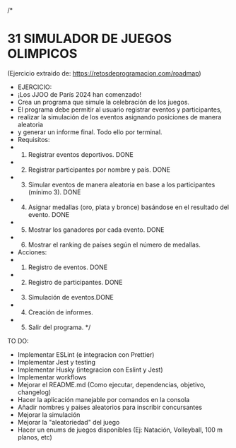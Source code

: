 /\*

# 31 SIMULADOR DE JUEGOS OLIMPICOS

(Ejercicio extraido de: https://retosdeprogramacion.com/roadmap)

- EJERCICIO:
- ¡Los JJOO de París 2024 han comenzado!
- Crea un programa que simule la celebración de los juegos.
- El programa debe permitir al usuario registrar eventos y participantes,
- realizar la simulación de los eventos asignando posiciones de manera aleatoria
- y generar un informe final. Todo ello por terminal.
- Requisitos:
- 1.  Registrar eventos deportivos. DONE
- 2.  Registrar participantes por nombre y país. DONE
- 3.  Simular eventos de manera aleatoria en base a los participantes (mínimo 3). DONE
- 4.  Asignar medallas (oro, plata y bronce) basándose en el resultado del evento. DONE
- 5.  Mostrar los ganadores por cada evento. DONE
- 6.  Mostrar el ranking de países según el número de medallas.
- Acciones:
- 1.  Registro de eventos. DONE
- 2.  Registro de participantes. DONE
- 3.  Simulación de eventos.DONE
- 4.  Creación de informes.
- 5.  Salir del programa.
      \*/

TO DO:

- Implementar ESLint (e integracion con Prettier)
- Implementar Jest y testing
- Implementar Husky (integracion con Eslint y Jest)
- Implementar workflows
- Mejorar el README.md (Como ejecutar, dependencias, objetivo, changelog)
- Hacer la aplicación manejable por comandos en la consola
- Añadir nombres y paises aleatorios para inscribir concursantes
- Mejorar la simulación
- Mejorar la "aleatoriedad" del juego
- Hacer un enums de juegos disponibles (Ej: Natación, Volleyball, 100 m planos, etc)
